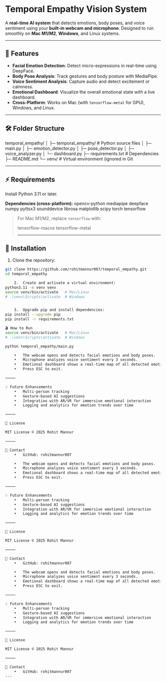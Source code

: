 # Temporal Empathy Vision System

A **real-time AI system** that detects emotions, body poses, and voice sentiment using your **built-in webcam and microphone**. Designed to run smoothly on **Mac M1/M2**, **Windows**, and Linux systems.

---

## 🔹 Features

- **Facial Emotion Detection**: Detect micro-expressions in real-time using DeepFace.
- **Body Pose Analysis**: Track gestures and body posture with MediaPipe.
- **Voice Sentiment Analysis**: Capture audio and detect excitement or calmness.
- **Emotional Dashboard**: Visualize the overall emotional state with a live dashboard.
- **Cross-Platform**: Works on Mac (with `tensorflow-metal` for GPU), Windows, and Linux.

---

## 🛠️ Folder Structure
temporal_empathy/
│
├─ temporal_empathy/      # Python source files
│   ├─ main.py
│   ├─ emotion_detector.py
│   ├─ pose_detector.py
│   ├─ voice_analyzer.py
│   └─ dashboard.py
├─ requirements.txt       # Dependencies
├─ README.md
└─ venv/                  # Virtual environment (ignored in Git


---

## ⚡ Requirements

Install Python 3.11 or later.  

**Dependencies (cross-platform):**
opencv-python
mediapipe
deepface
numpy
pyttsx3
sounddevice
librosa
matplotlib
scipy
torch
tensorflow


> For Mac M1/M2, replace `tensorflow` with:
>
> tensorflow-macos
tensorflow-metal
>
> ---

## 🚀 Installation

1. Clone the repository:

```bash
git clone https://github.com/rohitmannur007/temporal_empathy.git
cd temporal_empathy

	2.	Create and activate a virtual environment:
python3.11 -m venv venv
source venv/bin/activate   # Mac/Linux
# .\venv\Scripts\activate  # Windows


	3.	Upgrade pip and install dependencies:
pip install --upgrade pip
pip install -r requirements.txt

🎬 How to Run
source venv/bin/activate   # Mac/Linux
# .\venv\Scripts\activate  # Windows

python temporal_empathy/main.py

	•	The webcam opens and detects facial emotions and body poses.
	•	Microphone analyzes voice sentiment every 3 seconds.
	•	Emotional dashboard shows a real-time map of all detected emotions.
	•	Press ESC to exit.

⸻

💡 Future Enhancements
	•	Multi-person tracking
	•	Gesture-based AI suggestions
	•	Integration with AR/VR for immersive emotional interaction
	•	Logging and analytics for emotion trends over time

⸻

📝 License

MIT License © 2025 Rohit Mannur

⸻

🔗 Contact
	•	GitHub: rohitmannur007

	•	The webcam opens and detects facial emotions and body poses.
	•	Microphone analyzes voice sentiment every 3 seconds.
	•	Emotional dashboard shows a real-time map of all detected emotions.
	•	Press ESC to exit.

⸻

💡 Future Enhancements
	•	Multi-person tracking
	•	Gesture-based AI suggestions
	•	Integration with AR/VR for immersive emotional interaction
	•	Logging and analytics for emotion trends over time

⸻

📝 License

MIT License © 2025 Rohit Mannur

⸻

🔗 Contact
	•	GitHub: rohitmannur007

	•	The webcam opens and detects facial emotions and body poses.
	•	Microphone analyzes voice sentiment every 3 seconds.
	•	Emotional dashboard shows a real-time map of all detected emotions.
	•	Press ESC to exit.

⸻

💡 Future Enhancements
	•	Multi-person tracking
	•	Gesture-based AI suggestions
	•	Integration with AR/VR for immersive emotional interaction
	•	Logging and analytics for emotion trends over time

⸻

📝 License

MIT License © 2025 Rohit Mannur

⸻

🔗 Contact
	•	GitHub: rohitmannur007
---

